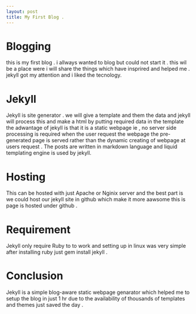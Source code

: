 ```yaml
---
layout: post
title: My First Blog .
---
```

# Blogging 

this is my first blog . i allways wanted to blog but could not start it . this wil be a place were i will share the things which have insprired and helped me . jekyll got my attention and i liked the tecnology.
# Jekyll 
Jekyll is site generator . we will give a template and them the data and jekyll will process this and make a html by putting required data in the template the adwantage of jekyll is that it is a static webpage ie , no server side processing is required when the user request the webpage the pre-generated page is served rather than the dynamic creating of webpage at users request . The posts are written in markdown language and liquid templating engine is used by jekyll.
# Hosting
This can be hosted with just Apache or Nginix server and the best part is we could host our jekyll site in github which make it more aawsome this is page is hosted under github .
# Requirement 
Jekyll only require Ruby to to work and setting up in linux was very simple after installing ruby just gem install jekyll .

# Conclusion 
Jekyll is a simple blog-aware static webpage genarator which helped me to setup the blog in just 1 hr due to the availability of thousands of templates and themes just saved the day .


<br>

